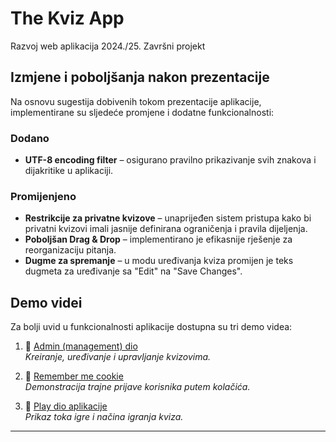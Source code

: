 # The Kviz App
Razvoj web aplikacija 2024./25. Završni projekt

## Izmjene i poboljšanja nakon prezentacije

Na osnovu sugestija dobivenih tokom prezentacije aplikacije, implementirane su sljedeće promjene i dodatne funkcionalnosti:

### Dodano
- **UTF-8 encoding filter** – osigurano pravilno prikazivanje svih znakova i dijakritike u aplikaciji.

### Promijenjeno
- **Restrikcije za privatne kvizove** – unaprijeđen sistem pristupa kako bi privatni kvizovi imali jasnije definirana ograničenja i pravila dijeljenja.  
- **Poboljšan Drag & Drop** – implementirano je efikasnije rješenje za reorganizaciju pitanja.  
- **Dugme za spremanje** – u modu uređivanja kviza promijen je teks dugmeta za uređivanje sa "Edit" na "Save Changes". 

## Demo videi

Za bolji uvid u funkcionalnosti aplikacije dostupna su tri demo videa:

1. 🎥 [Admin (management) dio](https://drive.google.com/drive/folders/1WwG9SnUnDbRn5m6tWoHtdoyBchNZUhyj)  
   *Kreiranje, uređivanje i upravljanje kvizovima.*  

2. 🎥 [Remember me cookie](https://drive.google.com/drive/folders/1WwG9SnUnDbRn5m6tWoHtdoyBchNZUhyj)  
   *Demonstracija trajne prijave korisnika putem kolačića.*  

3. 🎥 [Play dio aplikacije](https://drive.google.com/drive/folders/1WwG9SnUnDbRn5m6tWoHtdoyBchNZUhyj)  
   *Prikaz toka igre i načina igranja kviza.* 

---

